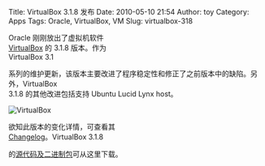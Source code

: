 Title: VirtualBox 3.1.8 发布
Date: 2010-05-10 21:54
Author: toy
Category: Apps
Tags: Oracle, VirtualBox, VM
Slug: virtualbox-318

Oracle 刚刚放出了虚拟机软件  
[VirtualBox](http://linuxtoy.org/archives/virtualbox.html) 的 3.1.8
版本。作为  
VirtualBox 3.1  

系列的维护更新，该版本主要改进了程序稳定性和修正了之前版本中的缺陷。另外，VirtualBox  
3.1.8 的其他改进包括支持 Ubuntu Lucid Lynx host。

![VirtualBox](http://i.linuxtoy.org/i/2007/10/virtualbox.png)

欲知此版本的变化详情，可查看其  
[Changelog](http://www.virtualbox.org/wiki/Changelog)。VirtualBox
3.1.8  

的[源代码及二进制包](http://www.virtualbox.org/wiki/Downloads)可从这里下载。
